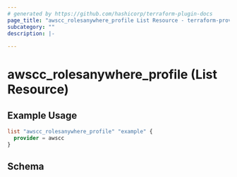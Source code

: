 ```yaml
---
# generated by https://github.com/hashicorp/terraform-plugin-docs
page_title: "awscc_rolesanywhere_profile List Resource - terraform-provider-awscc"
subcategory: ""
description: |-
  
---
```


# awscc_rolesanywhere_profile (List Resource)



## Example Usage

```terraform
list "awscc_rolesanywhere_profile" "example" {
  provider = awscc
}
```

<!-- schema generated by tfplugindocs -->
## Schema
